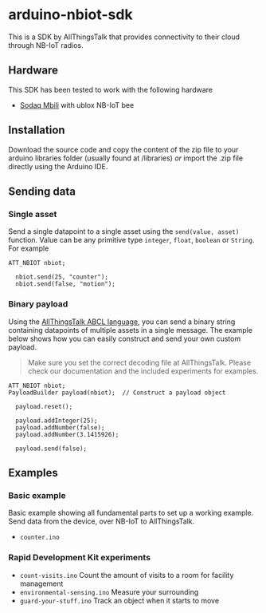 # arduino-nbiot-sdk

This is a SDK by AllThingsTalk that provides connectivity to their cloud through NB-IoT radios.

## Hardware

This SDK has been tested to work with the following hardware
- [Sodaq Mbili](http://support.sodaq.com/sodaq-one/sodaq-mbili-1284p/) with ublox NB-IoT bee

## Installation

Download the source code and copy the content of the zip file to your arduino libraries folder (usually found at /libraries) _or_ import the .zip file directly using the Arduino IDE.

## Sending data

### Single asset

Send a single datapoint to a single asset using the `send(value, asset)` function. Value can be any primitive type `integer`, `float`, `boolean` or `String`. For example

```
ATT_NBIOT nbiot;
```
```
  nbiot.send(25, "counter");
  nbiot.send(false, "motion");
```

### Binary payload

Using the [AllThingsTalk ABCL language](http://docs.allthingstalk.com/developers/custom-payload-conversion/), you can send a binary string containing datapoints of multiple assets in a single message. The example below shows how you can easily construct and send your own custom payload.

> Make sure you set the correct decoding file at AllThingsTalk. Please check our documentation and the included experiments for examples.

```
ATT_NBIOT nbiot;
PayloadBuilder payload(nbiot);  // Construct a payload object
```
```
  payload.reset();

  payload.addInteger(25);
  payload.addNumber(false);
  payload.addNumber(3.1415926);

  payload.send(false);
```

## Examples

### Basic example

Basic example showing all fundamental parts to set up a working example. Send data from the device, over NB-IoT to AllThingsTalk.

* `counter.ino`

### Rapid Development Kit experiments

* `count-visits.ino` Count the amount of visits to a room for facility management
* `environmental-sensing.ino` Measure your surrounding
* `guard-your-stuff.ino` Track an object when it starts to move